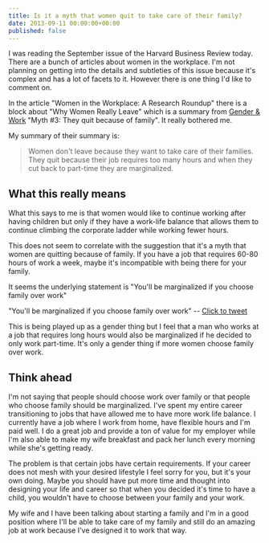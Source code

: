 ```yaml
---
title: Is it a myth that women quit to take care of their family?
date: 2013-09-11 00:00:00+00:00
published: false
---
```


I was reading the September issue of the Harvard Business Review today.  There are a bunch of articles about women in the workplace.  I'm not planning on getting into the details and subtleties of this issue because it's complex and has a lot of facets to it.  However there is one thing I'd like to comment on.

In the article "Women in the Workplace: A Research Roundup" there is a block about "Why Women Really Leave" which is a summary from [Gender & Work](http://www.hbs.edu/faculty/conferences/2013-w50-research-symposium/Documents/stone.pdf) "Myth #3: They quit because of family".  It really bothered me.

My summary of their summary is:

> Women don't leave because they want to take care of their families.  They
  quit because their job requires too many hours and when they cut back to
  part-time they are marginalized.

## What this really means

What this says to me is that women would like to continue working after having children but only if they have a work-life balance that allows them to continue climbing the corporate ladder while working fewer hours.

This does not seem to correlate with the suggestion that it's a myth that women are quitting because of family.  If you have a job that requires 60-80 hours of work a week, maybe it's incompatible with being there for your family.

It seems the underlying statement is "You'll be marginalized if you choose family over work"

"You'll be marginalized if you choose family over work" --
[Click to tweet](https://twitter.com/intent/tweet?text=%22You%27ll+be+marginalized+if+you+choose+family+over+work%22+http%3A%2F%2Fshll.me%2Fa9+via+%40andrewshell&source=clicktotweet)

This is being played up as a gender thing but I feel that a man who works at a job that requires long hours would also be marginalized if he decided to only work part-time.  It's only a gender thing if more women choose family over work.

## Think ahead

I'm not saying that people should choose work over family or that people who choose family should be marginalized.  I've spent my entire career transitioning to jobs that have allowed me to have more work life balance.  I currently have a job where I work from home, have flexible hours and I'm paid well.  I do a great job and provide a ton of value for my employer while I'm also able to make my wife breakfast and pack her lunch every morning while she's getting ready.

The problem is that certain jobs have certain requirements.  If your career does not mesh with your desired lifestyle I feel sorry for you, but it's your own doing.  Maybe you should have put more time and thought into designing your life and career so that when you decided it's time to have a child, you wouldn't have to choose between your family and your work.

My wife and I have been talking about starting a family and I'm in a good position where I'll be able to take care of my family and still do an amazing job at work because I've designed it to work that way.
